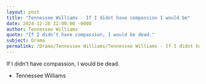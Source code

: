 ```yaml
---
layout: post
title: "Tennessee Williams - If I didnt have compassion I would be"
date: 2024-12-28 12:00:00 -0000
author: Tennessee Williams
quote: "If I didn’t have compassion, I would be dead."
subject: Drama
permalink: /Drama/Tennessee Williams/Tennessee Williams - If I didnt have compassion I would be
---
```


If I didn’t have compassion, I would be dead.

- Tennessee Williams
